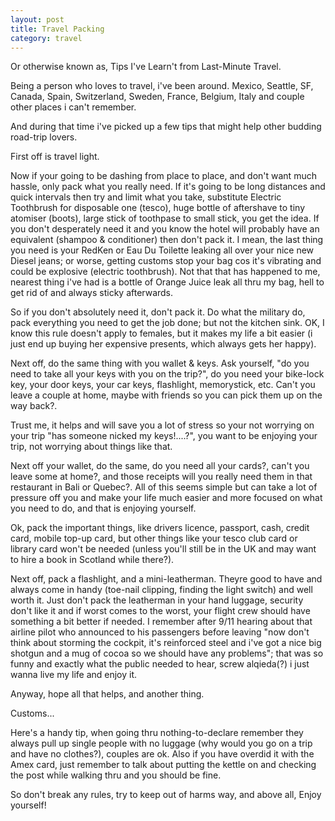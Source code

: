 ```yaml
---
layout: post
title: Travel Packing
category: travel
---
```


Or otherwise known as, Tips I've Learn't from Last-Minute Travel.

Being a person who loves to travel, i've been around.  Mexico, Seattle, SF, Canada, Spain, Switzerland, Sweden, France, Belgium, Italy and couple other places i can't remember.

And during that time i've picked up a few tips that might help other budding road-trip lovers.

First off is travel light.

Now if your going to be dashing from place to place, and don't want much hassle, only pack what you really need.  If it's going to be long distances and quick intervals then try and limit what you take, substitute Electric Toothbrush for disposable one (tesco), huge bottle of aftershave to tiny atomiser (boots), large stick of toothpase to small stick, you get the idea.  If you don't desperately need it and you know the hotel will probably have an equivalent (shampoo & conditioner) then don't pack it.  I mean, the last thing you need is your RedKen or Eau Du Toilette leaking all over your nice new Diesel jeans; or worse, getting customs stop your bag cos it's vibrating and could be explosive (electric toothbrush).  Not that that has happened to me, nearest thing i've had is a bottle of Orange Juice leak all thru my bag, hell to get rid of and always sticky afterwards.  

So if you don't absolutely need it, don't pack it.  Do what the military do, pack everything you need to get the job done; but not the kitchen sink.  OK, I know this rule doesn't apply to females, but it makes my life a bit easier (i just end up buying her expensive presents, which always gets her happy).

Next off, do the same thing with you wallet & keys.  Ask yourself, "do you need to take all your keys with you on the trip?", do you need your bike-lock key, your door keys, your car keys, flashlight, memorystick, etc.  Can't you leave a couple at home, maybe with friends so you can pick them up on the way back?.

Trust me, it helps and will save you a lot of stress so your not worrying on your trip "has someone nicked my keys!....?", you want to be enjoying your trip, not worrying about things like that.

Next off your wallet, do the same, do you need all your cards?, can't you leave some at home?, and those receipts will you really need them in that restaurant in Bali or Quebec?.  All of this seems simple but can take a lot of pressure off you and make your life much easier and more focused on what you need to do, and that is enjoying yourself.

Ok, pack the important things, like drivers licence, passport, cash, credit card, mobile top-up card, but other things like your tesco club card or library card won't be needed (unless you'll still be in the UK and may want to hire a book in Scotland while there?).

Next off, pack a flashlight, and a mini-leatherman.  Theyre good to have and always come in handy (toe-nail clipping, finding the light switch) and well worth it.  Just don't pack the leatherman in your hand luggage, security don't like it and if worst comes to the worst, your flight crew should have something a bit better if needed.  I remember after 9/11 hearing about that airline pilot who announced to his passengers before leaving "now don't think about storming the cockpit, it's reinforced steel and i've got a nice big shotgun and a mug of cocoa so we should have any problems"; that was so funny and exactly what the public needed to hear, screw alqieda(?) i just wanna live my life and enjoy it.

Anyway, hope all that helps, and another thing.

Customs...

Here's a handy tip, when going thru nothing-to-declare remember they always pull up single people with no luggage (why would you go on a trip and have no clothes?), couples are ok.  Also if you have overdid it with the Amex card, just remember to talk about putting the kettle on and checking the post while walking thru and you should be fine.

So don't break any rules, try to keep out of harms way, and above all, Enjoy yourself!

